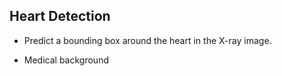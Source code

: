## Heart Detection

- Predict a bounding box around the heart in the X-ray image.

- Medical background